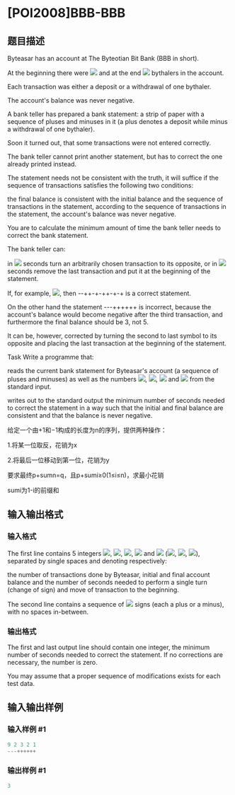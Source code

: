 # [POI2008]BBB-BBB

## 题目描述

Byteasar has an account at The Byteotian Bit Bank (BBB in short).

At the beginning there were ![](http://main.edu.pl/images/OI15/bbb-en-tex.1.png) and at the end ![](http://main.edu.pl/images/OI15/bbb-en-tex.2.png) bythalers in the account.

Each transaction was either a deposit or a withdrawal of one bythaler.

The account's balance was never negative.

A bank teller has prepared a bank statement: a strip of paper with a sequence of pluses and minuses in it (a plus denotes a deposit while minus a withdrawal of one bythaler).

Soon it turned out, that some transactions were not entered correctly.

The bank teller cannot print another statement, but has to correct the one already printed instead.

The statement needs not be consistent with the truth, it will suffice if the sequence of transactions satisfies the following two conditions:

the final balance is consistent with the initial balance and the sequence of transactions in the statement, according to the sequence of transactions in the statement, the account's balance was never negative.

You are to calculate the minimum amount of time the bank teller needs to correct the bank statement.

The bank teller can:

in ![](http://main.edu.pl/images/OI15/bbb-en-tex.3.png) seconds turn an arbitrarily chosen transaction to its opposite, or in ![](http://main.edu.pl/images/OI15/bbb-en-tex.4.png) seconds remove the last transaction and put it at the beginning of the statement.

If, for example, ![](http://main.edu.pl/images/OI15/bbb-en-tex.5.png), then --++-+-++-+-+ is a correct statement.

On the other hand the statement ---++++++ is incorrect, because the account's balance would become negative after the third transaction, and furthermore the final balance should be 3, not 5.

It can be, however, corrected by turning the second to last symbol to its opposite and placing the last transaction at the beginning of the statement.

Task Write a programme that:

reads the current bank statement for Byteasar's account (a sequence of pluses and minuses) as well as the numbers ![](http://main.edu.pl/images/OI15/bbb-en-tex.6.png), ![](http://main.edu.pl/images/OI15/bbb-en-tex.7.png), ![](http://main.edu.pl/images/OI15/bbb-en-tex.8.png) and ![](http://main.edu.pl/images/OI15/bbb-en-tex.9.png) from the standard input.

writes out to the standard output the minimum number of seconds needed to correct the statement in a way such that the initial and final balance are consistent and that the balance is never negative.

给定一个由+1和−1构成的长度为n的序列，提供两种操作：

1.将某一位取反，花销为x

2.将最后一位移动到第一位，花销为y

要求最终p+sumn=q，且p+sumi≥0(1≤i≤n)，求最小花销

sumi为1-i的前缀和

## 输入输出格式

### 输入格式

The first line contains 5 integers ![](http://main.edu.pl/images/OI15/bbb-en-tex.10.png), ![](http://main.edu.pl/images/OI15/bbb-en-tex.11.png), ![](http://main.edu.pl/images/OI15/bbb-en-tex.12.png), ![](http://main.edu.pl/images/OI15/bbb-en-tex.13.png) and ![](http://main.edu.pl/images/OI15/bbb-en-tex.14.png) (![](http://main.edu.pl/images/OI15/bbb-en-tex.15.png), ![](http://main.edu.pl/images/OI15/bbb-en-tex.16.png), ![](http://main.edu.pl/images/OI15/bbb-en-tex.17.png)), separated by single spaces and denoting respectively:

the number of transactions done by Byteasar, initial and final account balance and the number of seconds needed to perform a single turn (change of sign) and move of transaction to the beginning.

The second line contains a sequence of ![](http://main.edu.pl/images/OI15/bbb-en-tex.18.png) signs (each a plus or a minus), with no spaces in-between.

### 输出格式

The first and last output line should contain one integer, the minimum number of seconds needed to correct the statement. If no corrections are necessary, the number is zero.

You may assume that a proper sequence of modifications exists for each test data.

## 输入输出样例

### 输入样例 #1

```cpp
9 2 3 2 1
---++++++

```
### 输出样例 #1

```cpp
3

```
